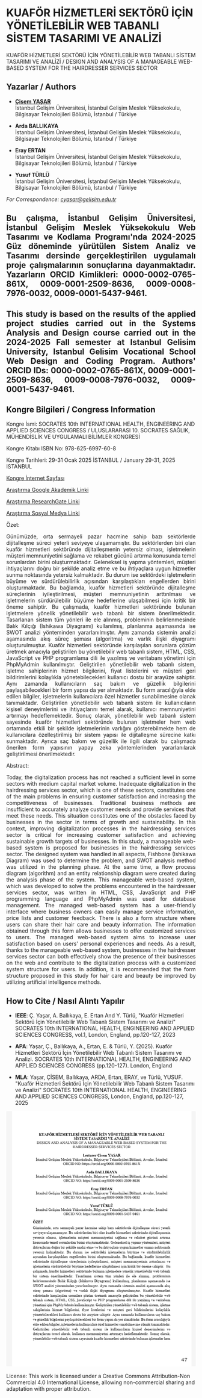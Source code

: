 # KUAFÖR HİZMETLERİ SEKTÖRÜ İÇİN YÖNETİLEBİLİR WEB TABANLI SİSTEM TASARIMI VE ANALİZİ

KUAFÖR HİZMETLERİ SEKTÖRÜ İÇİN YÖNETİLEBİLİR WEB TABANLI SİSTEM TASARIMI VE ANALİZİ / DESIGN AND ANALYSIS OF A MANAGEABLE WEB-BASED SYSTEM FOR THE HAIRDRESSER SERVICES SECTOR

## Yazarlar / Authors

- [**Çisem YAŞAR**](https://scholar.google.com/citations?user=uehmKvoAAAAJ&hl=tr)  
  İstanbul Gelişim Üniversitesi, İstanbul Gelişim Meslek Yüksekokulu, Bilgisayar Teknolojileri Bölümü, İstanbul / Türkiye

- **Arda BALLIKAYA**  
  İstanbul Gelişim Üniversitesi, İstanbul Gelişim Meslek Yüksekokulu, Bilgisayar Teknolojileri Bölümü, İstanbul / Türkiye

- **Eray ERTAN**  
  İstanbul Gelişim Üniversitesi, İstanbul Gelişim Meslek Yüksekokulu, Bilgisayar Teknolojileri Bölümü, İstanbul / Türkiye

- **Yusuf TÜRLÜ**  
  İstanbul Gelişim Üniversitesi, İstanbul Gelişim Meslek Yüksekokulu, Bilgisayar Teknolojileri Bölümü, İstanbul / Türkiye
  
*For Correspondence: cyasar@gelisim.edu.tr*

## <p align="justify">Bu çalışma, İstanbul Gelişim Üniversitesi, İstanbul Gelişim Meslek Yüksekokulu Web Tasarımı ve Kodlama Programı'nda 2024-2025 Güz döneminde yürütülen Sistem Analiz ve Tasarımı dersinde gerçekleştirilen uygulamalı proje çalışmalarının sonuçlarına dayanmaktadır. Yazarların ORCID Kimlikleri: 0000-0002-0765-861X, 0009-0001-2509-8636, 0009-0008-7976-0032, 0009-0001-5437-9461.

## <p align="justify">This study is based on the results of the applied project studies carried out in the Systems Analysis and Design course carried out in the 2024-2025 Fall semester at Istanbul Gelisim University, Istanbul Gelisim Vocational School Web Design and Coding Program. Authors' ORCID IDs: 0000-0002-0765-861X, 0009-0001-2509-8636, 0009-0008-7976-0032, 0009-0001-5437-9461.

## Kongre Bilgileri / Congress Information

Kongre İsmi: SOCRATES 10th INTERNATIONAL HEALTH, ENGINEERING AND APPLIED SCIENCES CONGRESS / ULUSLARARASI 10. SOCRATES SAĞLIK, MÜHENDİSLİK VE UYGULAMALI BİLİMLER KONGRESİ

Kongre Kitabı ISBN No: 978-625-6997-60-8

Kongre Tarihleri: 29-31 Ocak 2025 İSTANBUL / January 29-31, 2025 ISTANBUL

[Kongre İnternet Sayfası](https://ubsder.org.tr/uluslararasi-10-socrates-saglik-muhendislik-ve-uygulamali-bilimler-kongresi/)

[Araştırma Google Akademik Linki](https://scholar.google.com/citations?view_op=view_citation&hl=tr&user=uehmKvoAAAAJ&citation_for_view=uehmKvoAAAAJ:hqOjcs7Dif8C)

[Araştırma ResearchGate Linki](https://www.researchgate.net/publication/389545682_KUAFOR_HIZMETLERI_SEKTORU_ICIN_YONETILEBILIR_WEB_TABANLI_SISTEM_TASARIMI_VE_ANALIZI_DESIGN_AND_ANALYSIS_OF_A_MANAGEABLE_WEB-BASED_SYSTEM_FOR_THEHAIRDRESSER_SERVICES_SECTOR)

[Araştırma Sosyal Medya Linki](https://www.instagram.com/p/DFFHbFBNNIx/)


Özet:
<p align="justify"> Günümüzde, orta sermayeli pazar hacmine sahip bazı sektörlerde dijitalleşme süreci yeterli seviyeye ulaşamamıştır. Bu sektörlerden biri olan kuaför hizmetleri sektöründe dijitalleşmenin yetersiz olması, işletmelerin müşteri memnuniyetini sağlama ve rekabet gücünü artırma konusunda temel sorunlardan birini oluşturmaktadır. Geleneksel iş yapma yöntemleri, müşteri ihtiyaçlarını doğru bir şekilde analiz etme ve bu ihtiyaçlara uygun hizmetler sunma noktasında yetersiz kalmaktadır. Bu durum ise sektördeki işletmelerin büyüme ve sürdürülebilirlik açısından karşılaştıkları engellerden birini oluşturmaktadır. Bu bağlamda, kuaför hizmetleri sektöründe dijitalleşme süreçlerinin iyileştirilmesi, müşteri memnuniyetinin arttırılması ve işletmelerin sürdürülebilir büyüme hedeflerine ulaşabilmesi için kritik bir öneme sahiptir.  Bu çalışmada, kuaför hizmetleri sektöründe bulunan işletmelere yönelik yönetilebilir web tabanlı bir sistem önerilmektedir. Tasarlanan sistem tüm yönleri ile ele alınmış, probleminin belirlenmesinde Balık Kılçığı (Ishikawa Diyagramı) kullanılmış, planlanma aşamasında ise SWOT analizi yönteminden yararlanılmıştır. Aynı zamanda sistemin analizi aşamasında akış süreç şeması (algoritma) ve varlık ilişki diyagramı oluşturulmuştur. Kuaför hizmetleri sektöründe karşılaşılan sorunlara çözüm üretmek amacıyla geliştirilen bu yönetilebilir web tabanlı sistem, HTML, CSS, JavaScript ve PHP programlama dili ile yazılmış ve veritabanı yönetimi için PhpMyAdmin kullanılmıştır. Geliştirilen yönetilebilir web tabanlı sistem, işletme sahiplerinin hizmet bilgilerini, fiyat listelerini ve müşteri geri bildirimlerini kolaylıkla yönetebilecekleri kullanıcı dostu bir arayüze sahiptir. Aynı zamanda kullanıcıların saç bakım ve güzellik bilgilerini paylaşabilecekleri bir form yapısı da yer almaktadır. Bu form aracılığıyla elde edilen bilgiler, işletmelerin kullanıcılara özel hizmetler sunabilmesine olanak tanımaktadır. Geliştirilen yönetilebilir web tabanlı sistem ile kullanıcıların kişisel deneyimlerini ve ihtiyaçlarını temel alarak, kullanıcı memnuniyetini artırmayı hedeflemektedir. Sonuç olarak, yönetilebilir web tabanlı sistem sayesinde kuaför hizmetleri sektöründe bulunan işletmeler hem web ortamında etkili bir şekilde işletmelerinin varlığını gösterebilmekte hem de kullanıcılara özelleştirilmiş bir sistem yapısı ile dijitalleşme sürecine katkı sunmaktadır. Ayrıca saç bakım ve güzellik ile ilgili olarak bu çalışmada önerilen form yapısının yapay zeka yöntemlerinden yararlanılarak geliştirilmesi önerilmektedir. 

Abstract:
<p align="justify"> Today, the digitalization process has not reached a sufficient level in some sectors with medium capital market volume. Inadequate digitalization in the hairdressing services sector, which is one of these sectors, constitutes one of the main problems in ensuring customer satisfaction and increasing the competitiveness of businesses. Traditional business methods are insufficient to accurately analyze customer needs and provide services that meet these needs. This situation constitutes one of the obstacles faced by businesses in the sector in terms of growth and sustainability. In this context, improving digitalization processes in the hairdressing services sector is critical for increasing customer satisfaction and achieving sustainable growth targets of businesses.  In this study, a manageable web-based system is proposed for businesses in the hairdressing services sector. The designed system was handled in all aspects, Fishbone (Ishikawa Diagram) was used to determine the problem, and SWOT analysis method was utilized in the planning phase. At the same time, a flow process diagram (algorithm) and an entity relationship diagram were created during the analysis phase of the system. This manageable web-based system, which was developed to solve the problems encountered in the hairdresser services sector, was written in HTML, CSS, JavaScript and PHP programming language and PhpMyAdmin was used for database management. The managed web-based system has a user-friendly interface where business owners can easily manage service information, price lists and customer feedback. There is also a form structure where users can share their hair care and beauty information. The information obtained through this form allows businesses to offer customized services to users. The managed web-based system aims to increase user satisfaction based on users' personal experiences and needs. As a result, thanks to the manageable web-based system, businesses in the hairdresser services sector can both effectively show the presence of their businesses on the web and contribute to the digitalization process with a customized system structure for users. In addition, it is recommended that the form structure proposed in this study for hair care and beauty be improved by utilizing artificial intelligence methods.

## How to Cite / Nasıl Alıntı Yapılır

- **IEEE**: Ç. Yaşar, A. Ballıkaya, E. Ertan And Y. Türlü, "Kuaför Hizmetleri Sektörü İçin Yönetilebilir Web Tabanlı Sistem Tasarımı ve Analizi"  SOCRATES 10th INTERNATIONAL HEALTH, ENGINEERING AND APPLIED SCIENCES CONGRESS, vol.1, London, England, pp.120-127, 2023                               

- **APA**: Yaşar, Ç., Ballıkaya, A., Ertan, E. & Türlü, Y. (2025).  Kuaför Hizmetleri Sektörü İçin Yönetilebilir Web Tabanlı Sistem Tasarımı ve Analizi. SOCRATES 10th INTERNATIONAL HEALTH, ENGINEERING AND APPLIED SCIENCES CONGRESS (pp.120-127). London, England                            
- **MLA**: Yaşar, ÇİSEM, Ballıkaya, ARDA, Ertan, ERAY, ve Türlü, YUSUF.  "Kuaför Hizmetleri Sektörü İçin Yönetilebilir Web Tabanlı Sistem Tasarımı ve Analizi"  SOCRATES 10th INTERNATIONAL HEALTH, ENGINEERING AND APPLIED SCIENCES CONGRESS, London, England, pp.120-127, 2025               

![Bildiri Metni](https://github.com/cyasar34/DESIGN-AND-ANALYSIS-OF-A-MANAGEABLE-WEB-BASED-SYSTEM-FOR-THE-HAIRDRESSER-SERVICES-SECTOR/blob/main/kuafor_hizmetleri_yonetilebilir_sistem.PNG)

License:
This work is licensed under a Creative Commons Attribution-Non Commercial 4.0 International License, allowing non-commercial sharing and adaptation with proper attribution.
